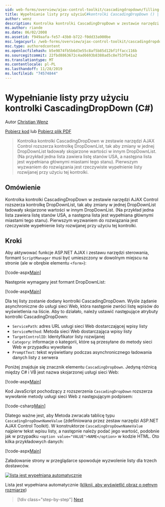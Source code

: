 ```yaml
---
uid: web-forms/overview/ajax-control-toolkit/cascadingdropdown/filling-a-list-using-cascadingdropdown-cs
title: Wypełnianie listy przy użyciuC#kontrolki CascadingDropDown () | Microsoft Docs
author: wenz
description: Kontrolka kontrolki CascadingDropDown w zestawie narzędzi AJAX Control rozszerza kontrolkę DropDownList, tak aby zmiany w jednej DropDownList ładowały skojarzone wartości w anoth...
ms.author: riande
ms.date: 06/02/2008
ms.assetid: f949aafa-fe57-43b0-b722-f0dd33a900be
msc.legacyurl: /web-forms/overview/ajax-control-toolkit/cascadingdropdown/filling-a-list-using-cascadingdropdown-cs
msc.type: authoredcontent
ms.openlocfilehash: b5e9874fb5b6d3e55c8af5b85d12bf1ffacc116b
ms.sourcegitcommit: 22fbd8863672c4ad6693b8388ad5c8e753fb41a2
ms.translationtype: MT
ms.contentlocale: pl-PL
ms.lasthandoff: 11/28/2019
ms.locfileid: "74574844"
---
```

# <a name="filling-a-list-using-cascadingdropdown-c"></a>Wypełnianie listy przy użyciu kontrolki CascadingDropDown (C#)

Autor [Christian Wenz](https://github.com/wenz)

[Pobierz kod](https://download.microsoft.com/download/9/0/7/907760b1-2c60-4f81-aeb6-ca416a573b0d/cascadingdropdown0.cs.zip) lub [Pobierz plik PDF](https://download.microsoft.com/download/2/d/c/2dc10e34-6983-41d4-9c08-f78f5387d32b/cascadingdropdown0CS.pdf)

> Kontrolka kontrolki CascadingDropDown w zestawie narzędzi AJAX Control rozszerza kontrolkę DropDownList, tak aby zmiany w jednej DropDownList ładowały skojarzone wartości w innym DropDownList. (Na przykład jedna lista zawiera listę stanów USA, a następna lista jest wypełniana głównymi miastami tego stanu). Pierwszym wyzwaniem do rozwiązania jest rzeczywiste wypełnienie listy rozwijanej przy użyciu tej kontrolki.

## <a name="overview"></a>Omówienie

Kontrolka kontrolki CascadingDropDown w zestawie narzędzi AJAX Control rozszerza kontrolkę DropDownList, tak aby zmiany w jednej DropDownList ładowały skojarzone wartości w innym DropDownList. (Na przykład jedna lista zawiera listę stanów USA, a następna lista jest wypełniana głównymi miastami tego stanu). Pierwszym wyzwaniem do rozwiązania jest rzeczywiste wypełnienie listy rozwijanej przy użyciu tej kontrolki.

## <a name="steps"></a>Kroki

Aby aktywować funkcje ASP.NET AJAX i zestawu narzędzi sterowania, formant `ScriptManager` musi być umieszczony w dowolnym miejscu na stronie (ale w obrębie elementu `<form>`):

[!code-aspx[Main](filling-a-list-using-cascadingdropdown-cs/samples/sample1.aspx)]

Następnie wymagany jest formant DropDownList:

[!code-aspx[Main](filling-a-list-using-cascadingdropdown-cs/samples/sample2.aspx)]

Dla tej listy zostanie dodany kontrolki CascadingDropDown. Wyśle żądanie asynchroniczne do usługi sieci Web, która następnie zwróci listę wpisów do wyświetlenia na liście. Aby to działało, należy ustawić następujące atrybuty kontrolki CascadingDropDown:

- `ServicePath`: adres URL usługi sieci Web dostarczającej wpisy listy
- `ServiceMethod`: Metoda sieci Web dostarczająca wpisy listy
- `TargetControlID`: Identyfikator listy rozwijanej
- `Category`: informacje o kategorii, które są przesyłane do metody sieci Web w przypadku wywołania
- `PromptText`: tekst wyświetlany podczas asynchronicznego ładowania danych listy z serwera

Poniżej znajduje się znacznik elementu `CascadingDropDown`. Jedyną różnicą między C# i VB jest nazwa skojarzonej usługi sieci Web:

[!code-aspx[Main](filling-a-list-using-cascadingdropdown-cs/samples/sample3.aspx)]

Kod JavaScript pochodzący z rozszerzenia `CascadingDropDown` rozszerza wywołanie metody usługi sieci Web z następującym podpisem:

[!code-csharp[Main](filling-a-list-using-cascadingdropdown-cs/samples/sample4.cs)]

Dlatego ważne jest, aby Metoda zwracała tablicę typu `CascadingDropDownNameValue` (zdefiniowana przez zestaw narzędzi ASP.NET AJAX Control Toolkit). W konstruktorze `CascadingDropDownNameValue` najpierw tekst wpisu listy, a następnie należy podać jego wartość, podobnie jak w przypadku `<option value="VALUE">NAME</option>` w kodzie HTML. Oto kilka przykładowych danych:

[!code-aspx[Main](filling-a-list-using-cascadingdropdown-cs/samples/sample5.aspx)]

Załadowanie strony w przeglądarce spowoduje wyzwolenie listy dla trzech dostawców.

[![lista jest wypełniana automatycznie](filling-a-list-using-cascadingdropdown-cs/_static/image2.png)](filling-a-list-using-cascadingdropdown-cs/_static/image1.png)

Lista jest wypełniana automatycznie ([kliknij, aby wyświetlić obraz o pełnym rozmiarze](filling-a-list-using-cascadingdropdown-cs/_static/image3.png))

> [!div class="step-by-step"]
> [Next](using-cascadingdropdown-with-a-database-cs.md)
